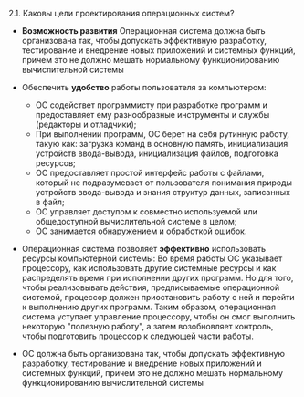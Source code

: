 2.1. Каковы цели проектирования операционных систем?
 * **Возможность развития** Операционная система должна быть организована так, чтобы допускать эффективную разработку, тестирование и внедрение новых приложений и системных функций, причем это не должно мешать нормальному функционированию вычислительной системы

 * Обеспечить **удобство** работы пользователя за компьютером:
   * ОС содействет программисту при разработке программ и предоставляет ему разнообразные инструменты и службы (редакторы и отладчики);
   * При выполнении программ, ОС берет на себя рутинную работу, такую как: загрузка команд в основную память, инициализация устройств ввода-вывода, инициализация файлов, подготовка ресурсов; 
   * ОС предоставляет простой интерфейс работы с файлами, который не подразумевает от пользователя понимания природы устройств ввода-вывода и знания структур данных, записанных в файл;
   * ОС управляет доступом к совместно используемой или общедоступной вычислительной системе в целом;
   * ОС занимается обнаружением и обработкой ошибок.
 *  Операционная система позволяет **эффективно** использовать ресурсы компьютерной системы:
   Во время работы ОС указывает процессору, как использовать другие системные ресурсы и как распределять время при исполнении других программ. Но для того, чтобы реализовывать действия, предписываемые операционной системой, процессор должен приостановить работу с ней и перейти к выполнению других программ. Таким образом, операционная система уступает управление процессору, чтобы он смог выполнить некоторую "полезную работу", а затем возобновляет контроль, чтобы подготовить процессор к следующей части работы.
 * ОС должна быть организована так, чтобы допускать эффективную разработку, тестирование и внедрение новых приложений и системных функций, причем это не должно мешать нормальному функционированию вычислительной системы
